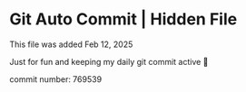 # Git Auto Commit | Hidden File

This file was added Feb 12, 2025

Just for fun and keeping my daily git commit active 🤪

commit number: 769539
